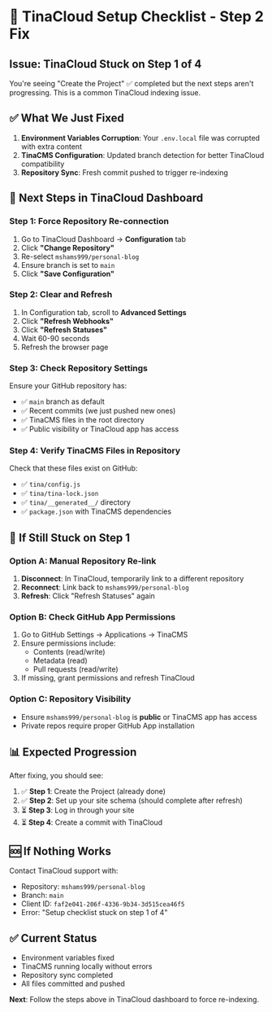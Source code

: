 # 🔧 TinaCloud Setup Checklist - Step 2 Fix

## Issue: TinaCloud Stuck on Step 1 of 4

You're seeing "Create the Project" ✅ completed but the next steps aren't progressing. This is a common TinaCloud indexing issue.

## ✅ What We Just Fixed

1. **Environment Variables Corruption**: Your `.env.local` file was corrupted with extra content
2. **TinaCMS Configuration**: Updated branch detection for better TinaCloud compatibility
3. **Repository Sync**: Fresh commit pushed to trigger re-indexing

## 🎯 Next Steps in TinaCloud Dashboard

### Step 1: Force Repository Re-connection
1. Go to TinaCloud Dashboard → **Configuration** tab
2. Click **"Change Repository"**
3. Re-select `mshams999/personal-blog` 
4. Ensure branch is set to `main`
5. Click **"Save Configuration"**

### Step 2: Clear and Refresh
1. In Configuration tab, scroll to **Advanced Settings**
2. Click **"Refresh Webhooks"** 
3. Click **"Refresh Statuses"**
4. Wait 60-90 seconds
5. Refresh the browser page

### Step 3: Check Repository Settings
Ensure your GitHub repository has:
- ✅ `main` branch as default
- ✅ Recent commits (we just pushed new ones)
- ✅ TinaCMS files in the root directory
- ✅ Public visibility or TinaCloud app has access

### Step 4: Verify TinaCMS Files in Repository
Check that these files exist on GitHub:
- ✅ `tina/config.js`
- ✅ `tina/tina-lock.json` 
- ✅ `tina/__generated__/` directory
- ✅ `package.json` with TinaCMS dependencies

## 🐛 If Still Stuck on Step 1

### Option A: Manual Repository Re-link
1. **Disconnect**: In TinaCloud, temporarily link to a different repository
2. **Reconnect**: Link back to `mshams999/personal-blog`
3. **Refresh**: Click "Refresh Statuses" again

### Option B: Check GitHub App Permissions
1. Go to GitHub Settings → Applications → TinaCMS
2. Ensure permissions include:
   - Contents (read/write)
   - Metadata (read)
   - Pull requests (read/write)
3. If missing, grant permissions and refresh TinaCloud

### Option C: Repository Visibility
- Ensure `mshams999/personal-blog` is **public** or TinaCMS app has access
- Private repos require proper GitHub App installation

## 📊 Expected Progression

After fixing, you should see:
1. ✅ **Step 1**: Create the Project (already done)
2. ✅ **Step 2**: Set up your site schema (should complete after refresh)
3. ⏳ **Step 3**: Log in through your site
4. ⏳ **Step 4**: Create a commit with TinaCloud

## 🆘 If Nothing Works

Contact TinaCloud support with:
- Repository: `mshams999/personal-blog`
- Branch: `main`
- Client ID: `faf2e041-206f-4336-9b34-3d515cea46f5`
- Error: "Setup checklist stuck on step 1 of 4"

## ✅ Current Status
- Environment variables fixed
- TinaCMS running locally without errors
- Repository sync completed
- All files committed and pushed

**Next**: Follow the steps above in TinaCloud dashboard to force re-indexing.
